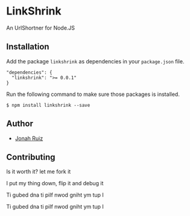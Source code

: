 # LinkShrink

An UrlShortner for Node.JS


## Installation

Add the package `linkshrink` as dependencies in your `package.json` file.

    "dependencies": {
      "linkshrink": ">= 0.0.1"
    }

Run the following command to make sure those packages is installed.

    $ npm install linkshrink --save


## Author
  * [Jonah Ruiz](http://www.pixelhipsters.com)

## Contributing

Is it worth it? let me fork it

I put my thing down, flip it and debug it

Ti gubed dna ti pilf nwod gniht ym tup I

Ti gubed dna ti pilf nwod gniht ym tup I